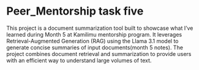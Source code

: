 # Peer_Mentorship task five
This project is a document summarization tool built to showcase what I’ve learned during Month 5 at Kamilimu mentorship program. 
It leverages Retrieval-Augmented Generation (RAG) using the Llama 3.1 model to generate concise summaries of input documents(month 5 notes). 
The project combines document retrieval and summarization to provide users with an efficient way to understand large volumes of text.

